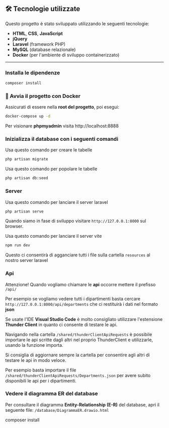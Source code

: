 ## 🛠️ Tecnologie utilizzate

Questo progetto è stato sviluppato utilizzando le seguenti tecnologie:

- **HTML**, **CSS**, **JavaScript**
- **jQuery**
- **Laravel** (framework PHP)
- **MySQL** (database relazionale)
- **Docker** (per l'ambiente di sviluppo containerizzato)

---

### Installa le dipendenze 

```bash
composer install
```

### 🚀 Avvia il progetto con Docker

Assicurati di essere nella **root del progetto**, poi esegui:

```bash
docker-compose up -d
```

Per visionare **phpmyadmin** visita http://localhost:8888

### Inizializza il database con i seguenti comandi

Usa questo comando per creare le tabelle

```bash
php artisan migrate
```

Usa questo comando per popolare le tabelle

```bash
php artisan db:seed
```

### Server

Usa questo comando per lanciare il server laravel

```bash
php artisan serve
```

Quando siamo in fase di sviluppo visitare `http://127.0.0.1:8000` sul browser.

Usa questo comando per lanciare il server vite

```bash
npm run dev
```

Questo ci consentirà di agganciare tutti i file sulla cartella `resources` al nostro server laravel

### Api

Attenzione! Quando vogliamo chiamare le **api** occorre mettere il prefisso `/api/` 

Per esempio se vogliamo vedere tutti i dipartimenti basta cercare `http://127.0.0.1:8000/api/departments` che ci restituirà i dati nel formato **json**

Se usate l'IDE **Visual Studio Code** è molto consigliato utilizzare l'estensione **Thunder Client** in quanto ci consente di testare le api.

Navigando nella cartella `/shared/thunderClientApiRequests` è possibile importare le api scritte dagli altri nel proprio ThunderClient e utilizzarle, usando la funzione importa.

Si consiglia di aggiornare sempre la cartella per consentire agli altri di testare le api in modo veloce.

Per esempio basta importare il file `/shared/thunderClientApiRequests/Departments.json` per avere subito disponibili le api per i dipartimenti.

### Vedere il diagramma ER del database

Per consultare il diagramma **Entity-Relationship (E-R)** del database, apri il seguente file: `/database/DiagrammaER.drawio.html`


composer install
